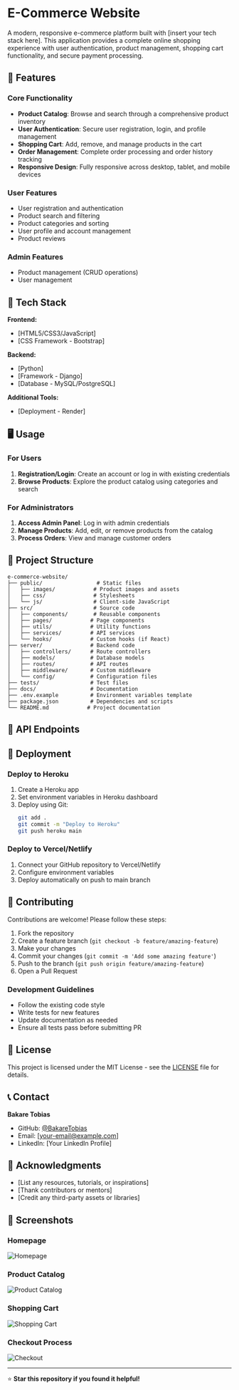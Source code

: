 # E-Commerce Website

A modern, responsive e-commerce platform built with [insert your tech stack here]. 
This application provides a complete online shopping experience with user authentication, product management, shopping cart functionality, and secure payment processing.

## 🌟 Features

### Core Functionality
- **Product Catalog**: Browse and search through a comprehensive product inventory
- **User Authentication**: Secure user registration, login, and profile management
- **Shopping Cart**: Add, remove, and manage products in the cart
- **Order Management**: Complete order processing and order history tracking
- **Responsive Design**: Fully responsive across desktop, tablet, and mobile devices

### User Features
- User registration and authentication
- Product search and filtering
- Product categories and sorting
- User profile and account management
- Product reviews

### Admin Features
- Product management (CRUD operations)
- User management

## 🚀 Tech Stack

**Frontend:**
- [HTML5/CSS3/JavaScript]
- [CSS Framework - Bootstrap]

**Backend:**
- [Python]
- [Framework - Django]
- [Database - MySQL/PostgreSQL]

**Additional Tools:**
- [Deployment - Render]

## 🖥️ Usage

### For Users
1. **Registration/Login**: Create an account or log in with existing credentials
2. **Browse Products**: Explore the product catalog using categories and search

### For Administrators
1. **Access Admin Panel**: Log in with admin credentials
2. **Manage Products**: Add, edit, or remove products from the catalog
3. **Process Orders**: View and manage customer orders


## 📁 Project Structure

```
e-commerce-website/
├── public/                 # Static files
│   ├── images/            # Product images and assets
│   ├── css/               # Stylesheets
│   └── js/                # Client-side JavaScript
├── src/                   # Source code
│   ├── components/        # Reusable components
│   ├── pages/            # Page components
│   ├── utils/            # Utility functions
│   ├── services/         # API services
│   └── hooks/            # Custom hooks (if React)
├── server/               # Backend code
│   ├── controllers/      # Route controllers
│   ├── models/           # Database models
│   ├── routes/           # API routes
│   ├── middleware/       # Custom middleware
│   └── config/           # Configuration files
├── tests/                # Test files
├── docs/                 # Documentation
├── .env.example          # Environment variables template
├── package.json          # Dependencies and scripts
└── README.md            # Project documentation
```

## 🔧 API Endpoints

## 🚀 Deployment

### Deploy to Heroku
1. Create a Heroku app
2. Set environment variables in Heroku dashboard
3. Deploy using Git:
   ```bash
   git add .
   git commit -m "Deploy to Heroku"
   git push heroku main
   ```

### Deploy to Vercel/Netlify
1. Connect your GitHub repository to Vercel/Netlify
2. Configure environment variables
3. Deploy automatically on push to main branch

## 🤝 Contributing

Contributions are welcome! Please follow these steps:

1. Fork the repository
2. Create a feature branch (`git checkout -b feature/amazing-feature`)
3. Make your changes
4. Commit your changes (`git commit -m 'Add some amazing feature'`)
5. Push to the branch (`git push origin feature/amazing-feature`)
6. Open a Pull Request

### Development Guidelines
- Follow the existing code style
- Write tests for new features
- Update documentation as needed
- Ensure all tests pass before submitting PR

## 📝 License

This project is licensed under the MIT License - see the [LICENSE](LICENSE) file for details.

## 📞 Contact

**Bakare Tobias**
- GitHub: [@BakareTobias](https://github.com/BakareTobias)
- Email: [your-email@example.com]
- LinkedIn: [Your LinkedIn Profile]

## 🙏 Acknowledgments

- [List any resources, tutorials, or inspirations]
- [Thank contributors or mentors]
- [Credit any third-party assets or libraries]

## 📸 Screenshots

### Homepage
![Homepage](screenshots/homepage.png)

### Product Catalog
![Product Catalog](screenshots/products.png)

### Shopping Cart
![Shopping Cart](screenshots/cart.png)

### Checkout Process
![Checkout](screenshots/checkout.png)

---

⭐ **Star this repository if you found it helpful!**
